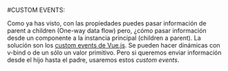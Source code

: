 #CUSTOM EVENTS:


  Como ya has visto, con las propiedades puedes pasar información de parent a children (One-way data flow) pero, ¿cómo pasar información desde un componente a la instancia principal (children a parent). La solución son los [custom events de Vue.js](https://vuejs.org/v2/guide/components.html#Sending-Messages-to-Parents-with-Events). Se pueden hacer dinámicas con v-bind o de un sólo un valor primitivo. Pero si queremos enviar información desde el hijo hasta el padre, usaremos estos *custom events*.

  
